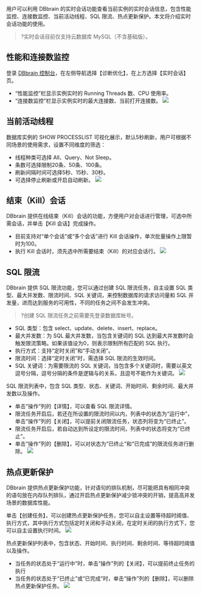 用户可以利用 DBbrain 的实时会话功能查看当前实例的实时会话信息，包含性能监控、连接数监控、当前活动线程、SQL 限流、热点更新保护。本文将介绍实时会话功能的使用。

>?实时会话目前仅支持云数据库 MySQL（不含基础版）。


## 性能和连接数监控
登录 [DBbrain 控制台](https://console.cloud.tencent.com/dbbrain/session)，在左侧导航选择【诊断优化】，在上方选择【实时会话】页。
- “性能监控”栏显示实例实时的 Running Threads 数、CPU 使用率。
- “连接数监控”栏显示实例实时的最大连接数、当前打开连接数。
![](https://main.qcloudimg.com/raw/03c23c17ff637f50f40a8b4d8e8e8dce.png)

## 当前活动线程
数据库实例的 SHOW PROCESSLIST 可视化展示，默认5秒刷新，用户可根据不同场景的使用需求，设置不同维度的筛选：
- 线程种类可选择 All、Query、Not Sleep。
- 条数可选择限制20条、50条、100条。
- 刷新间隔时间可选择5秒、15秒、30秒。
- 可选择停止刷新或开启自动刷新。
![](https://main.qcloudimg.com/raw/679c0c64b1757e0442263a91c98bcba4.png)

## 结束（Kill）会话
DBbrain 提供在线结束（Kill）会话的功能，方便用户对会话进行管理，可选中所需会话，并单击【Kill 会话】完成操作。
- 目前支持对“单个会话”或“多个会话”进行 Kill 会话操作，单次批量操作上限暂时为100。
- 执行 Kill 会话时，须先选中所需要结束（Kill）的对应会话行。 
![](https://main.qcloudimg.com/raw/e3cff869994481e175dec7b87edac281.png)

## SQL 限流
DBbrain 提供 SQL 限流功能，您可以通过创建 SQL 限流任务，自主设置 SQL 类型、最大并发数、限流时间、SQL 关键词，来控制数据库的请求访问量和 SQL 并发量，进而达到服务的可用性，不同的任务之间不会发生冲突。
>?创建 SQL 限流任务之前需要先登录数据库帐号。
>
- SQL 类型：包含 select、update、delete、insert、replace。
- 最大并发数：为 SQL 最大并发数，当包含关键词的 SQL 达到最大并发数时会触发限流策略。如果该值设为0，则表示限制所有匹配的 SQL 执行。
- 执行方式：支持“定时关闭”和“手动关闭”。
- 限流时间：选择“定时关闭”时，需选择 SQL 限流的生效时间。
- SQL 关键词：为需要限流的 SQL 关键词，当包含多个关键词时，需要以英文逗号分隔，逗号分隔的条件是逻辑与的关系，且逗号不能作为关键词。
![](https://main.qcloudimg.com/raw/b0badf0f84babd7dfb5583ea4a8e5b5d.png)

SQL 限流列表中，包含 SQL 类型、状态、关键词、开始时间、剩余时间、最大并发数以及操作。
- 单击“操作”列的【详情】，可以查看 SQL 限流详情。
- 限流任务开启后，若还在所设置的限流时间以内，列表中的状态为“运行中”，单击“操作”列的【关闭】，可以提前关闭限流任务，状态列将变为“已终止”。
- 限流任务开启后，若自动达到所设定的限流时间，列表中的状态将变为“已终止”。
- 单击“操作”列的【删除】，可以对状态为“已终止”和“已完成”的限流任务进行删除。
![](https://main.qcloudimg.com/raw/61bf8273204589716ee51cb926d7f3d8.png)


## 热点更新保护

DBbrain 提供热点更新保护功能，针对语句的排队机制，尽可能把具有相同冲突的语句放在内存队列排队，通过开启热点更新保护减少锁冲突的开销，提高高并发场景的数据库性能。

单击【创建任务】，可以创建热点更新保护任务，您可以自主设置等待超时阈值、执行方式，其中执行方式包括定时关闭和手动关闭，在定时关闭的执行方式下，您可以自主设置执行时间。
![](https://main.qcloudimg.com/raw/6ef0e43dd290d00c4fe1d9840db51b0f.png)

热点更新保护列表中，包含状态、开始时间、执行时间、剩余时间、等待超时阈值以及操作。
- 当任务的状态处于“运行中”时，单击“操作”列的【关闭】，可以提前终止任务的执行
- 当任务的状态处于“已终止”或“已完成”时，单击“操作”列的【删除】，可以删除热点更新保护任务。
![](https://main.qcloudimg.com/raw/fbbea033b8093632e0184b4fc6c7f4e2.png)

